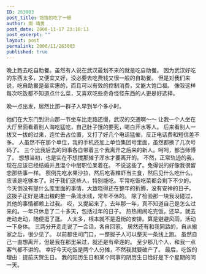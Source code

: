 ```yaml
---
ID: 263003
post_title: 饱饱的吃了一顿
author: 南 靖男
post_date: 2006-11-17 23:10:13
post_excerpt: ""
layout: post
permalink: 2006/11/263003
published: true
---
```

晚上跑去吃自助餐。虽然有人说在武汉最划不来的就是吃自助餐。
因为武汉好吃的东西太多，又便宜又好，没必要去吃费钱又很一般的自助餐。
但是对我们来说，吃自助餐是最实惠的，而且可以有效的控制消费，又能大饱口福。
像我这样每次吃饭都不知道点什么菜，又喜欢吃些奇奇怪怪东西的人更是好选择。
<!--more-->晚一点出发，居然比那一群子人早到半个多小时。
他们在大东门到洪山那一节坐车比走路还慢，武汉的交通啊～～
让我一个人坐在大厅里面看着别人海吃猛吃，自己肚子饿的要死，喝白开水等人。
后来看别人一拔又一拔的过来，连忙去占位置，又打了好几个电话猛催，反正电话费和短信差不多。
人虽然不在那个单位，我的手机还加上单位集团号里面，虽然都换了几次号码了。
三个比我后去的同事各自带着三个我离开之后来的新人。呵呵，都当师傅了。
想想当初，也是实在不想搅那摊子浑水才要离开的。
不然，正常轨迹的我，现在应该已经结婚并且混个中层职位呆着在。
不说这些了。免得说的好像我很留恋那些事一样。
照例先吃水果沙拉，然后吃香辣虾当主食，然后见什么吃什么。
应该是吃够本了。对于我们这些人，特别能吃。平常吃饭吃菜都会剩下不少的。
今天倒没有提什么库里面的事情，大致晓得还在整年的折腾，没有安神的日子。
这拨子正好是进出粮的整一条流水线，常年不休的。
除了检验那一块我没碰过，其他的事情都赖上过我。
哎，又提起来了。去年那一年，真不知道自己是怎么过来的。一年只休息了二十多天，包括过年的日子。
热热闹闹吃完饭，还早，就去走动走动，随便逛了逛。
人太多，根本就不是逛街的安排。算是避避风雨，活动一下身体。
三两分开走走说了一会话，各自回家。
居然还有和我同路的，自从搬家之后，很少见了。
以前都住司门口，一整拔子人可以整天一条线上跑。
虽然自己一直想离开，但是我在那里呆过，就还是有牵连的。
至少那几个人，和我一点客气都不讲的。
幸好今天吃饭是两个人分摊，不然我就要破产了。
最后，吃饭的理由：提前庆贺生日。
我的阳历生日和某个同事的阴历生日恰好是下个星期的同一天。